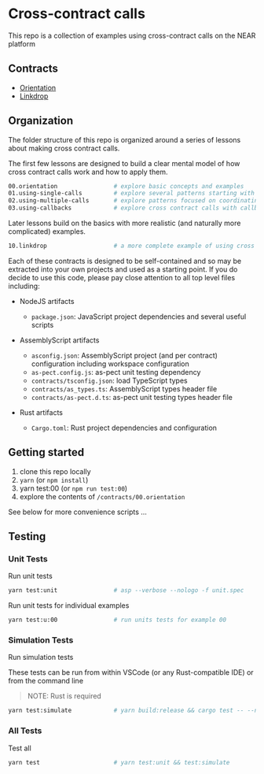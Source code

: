 # Cross-contract calls

This repo is a collection of examples using cross-contract calls on the NEAR platform

## Contracts

- [Orientation](./contracts/00.orientation/README.md)
- [Linkdrop](./contracts/10.linkdrop/README.md)

## Organization

The folder structure of this repo is organized around a series of lessons about making cross contract calls.

The first few lessons are designed to build a clear mental model of how cross contract calls work and how to apply them.

```sh
00.orientation                # explore basic concepts and examples
01.using-single-calls         # explore several patterns starting with a single cross contract call
02.using-multiple-calls       # explore patterns focused on coordinating multiple cross contract calls
03.using-callbacks            # explore cross contract calls with callbacks
```

Later lessons build on the basics with more realistic (and naturally more complicated) examples.

```sh
10.linkdrop                   # a more complete example of using cross contract calls in a real world use case
```

Each of these contracts is designed to be self-contained and so may be extracted into your own projects and used as a starting point.  If you do decide to use this code, please pay close attention to all top level files including:

- NodeJS artifacts
  - `package.json`: JavaScript project dependencies and several useful scripts

- AssemblyScript artifacts
  - `asconfig.json`: AssemblyScript project (and per contract) configuration including workspace configuration
  - `as-pect.config.js`: as-pect unit testing dependency
  - `contracts/tsconfig.json`: load TypeScript types
  - `contracts/as_types.ts`: AssemblyScript types header file
  - `contracts/as-pect.d.ts`: as-pect unit testing types header file

- Rust artifacts
  - `Cargo.toml`: Rust project dependencies and configuration

## Getting started

1. clone this repo locally
2. `yarn` (or `npm install`)
3. yarn test:00 (or `npm run test:00`)
4. explore the contents of `/contracts/00.orientation`

See below for more convenience scripts ...

## Testing

### Unit Tests

Run unit tests

```sh
yarn test:unit                # asp --verbose --nologo -f unit.spec
```

Run unit tests for individual examples

```sh
yarn test:u:00                # run units tests for example 00
```

### Simulation Tests

Run simulation tests

These tests can be run from within VSCode (or any Rust-compatible IDE) or from the command line

  > NOTE: Rust is required

```sh
yarn test:simulate            # yarn build:release && cargo test -- --nocapture
```

### All Tests

Test all

```sh
yarn test                     # yarn test:unit && test:simulate
```
